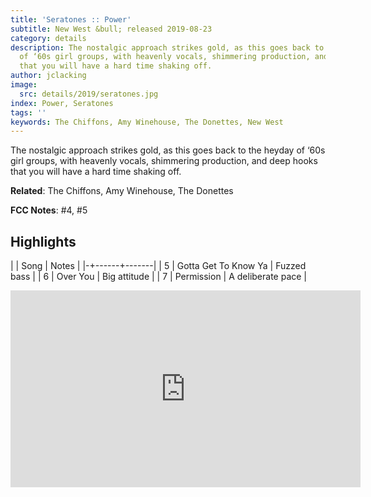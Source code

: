 ```yaml
---
title: 'Seratones :: Power'
subtitle: New West &bull; released 2019-08-23
category: details
description: The nostalgic approach strikes gold, as this goes back to the heyday
  of ‘60s girl groups, with heavenly vocals, shimmering production, and deep hooks
  that you will have a hard time shaking off.
author: jclacking
image:
  src: details/2019/seratones.jpg
index: Power, Seratones
tags: ''
keywords: The Chiffons, Amy Winehouse, The Donettes, New West
---
```

The nostalgic approach strikes gold, as this goes back to the heyday of ‘60s girl groups, with heavenly vocals, shimmering production, and deep hooks that you will have a hard time shaking off.<!--more-->

**Related**: The Chiffons, Amy Winehouse, The Donettes

**FCC Notes**: #4, #5

## Highlights

| | Song | Notes |
|-+------+-------|
| 5 | Gotta Get To Know Ya | Fuzzed bass |
| 6 | Over You | Big attitude |
| 7 | Permission | A deliberate pace |

<div class="tlo-detail-video"><iframe width="560" height="315" src="https://www.youtube.com/embed/LakVRoQayyQ" frameborder="0" allow="autoplay; encrypted-media" allowfullscreen></iframe></div>

